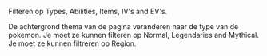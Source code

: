 Filteren op Types, Abilities, Items, IV's and EV's.

De achtergrond thema van de pagina veranderen naar de type van de pokemon.
Je moet ze kunnen filteren op Normal, Legendaries and Mythical.
Je moet ze kunnen filtreren op Region.
